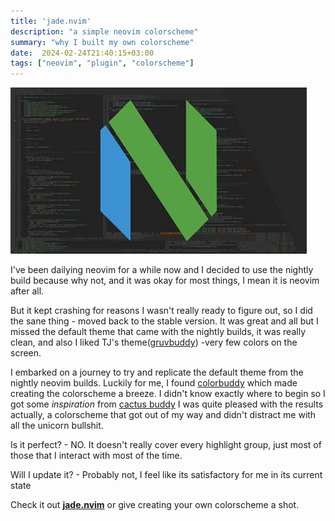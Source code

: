 ```yaml
---
title: 'jade.nvim'
description: "a simple neovim colorscheme"
summary: "why I built my own colorscheme"
date:  2024-02-24T21:40:15+03:00
tags: ["neovim", "plugin", "colorscheme"]
---
```


![Neovim logo](nvim.jpg)

I've been dailying neovim for a while now and I decided to use the nightly build because why not, and it was okay for most things, I mean it is neovim after all.

But it kept crashing for reasons I wasn't really ready to figure out, so I did the sane thing - moved back to the stable version.
It was great and all but I missed the default theme that came with the nightly builds, it was really clean, and also I liked TJ's theme([gruvbuddy](https://github.com/tjdevries/gruvbuddy.nvim)) -very few colors on the screen.

I embarked on a journey to try and replicate the default theme from the nightly neovim builds. Luckily for me, I found [colorbuddy](https://github.com/tjdevries/colorbuddy.nvim) which made creating the colorscheme a breeze.
I didn't know exactly where to begin so I got some *inspiration* from [cactus buddy](https://github.com/redbug312/cactusbuddy)
I was quite pleased with the results actually, a colorscheme that got out of my way and didn't distract me with all the unicorn bullshit.

Is it perfect? - NO. It doesn't really cover every highlight group, just most of those that I interact with most of the time.

Will I update it? - Probably not, I feel like its satisfactory for me in its current state


Check it out [**jade.nvim**](https://github.com/musaubrian/jade.nvim) or give creating your own colorscheme a shot.

